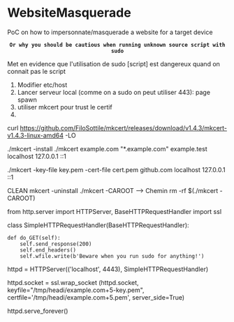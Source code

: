 # WebsiteMasquerade
PoC on how to impersonnate/masquerade a website for a target device

<div align=center>
<p><strong><pre><code>Or why you should be cautious when running unknown source script with sudo</code></pre></strong></p>
</div>
Met en evidence que l'utilisation de sudo [script] est dangereux quand on connait pas le script

1. Modifier etc/host
2. Lancer serveur local (comme on a sudo on peut utiliser 443): page spawn
3. utiliser mkcert pour trust le certif
4. 

curl https://github.com/FiloSottile/mkcert/releases/download/v1.4.3/mkcert-v1.4.3-linux-amd64 -LO

./mkcert -install
./mkcert example.com "*.example.com" example.test localhost 127.0.0.1 ::1

./mkcert -key-file key.pem -cert-file cert.pem github.com localhost 127.0.0.1 ::1

CLEAN
mkcert -uninstall
./mkcert -CAROOT --> Chemin 
rm -rf $(./mkcert -CAROOT)

from http.server import HTTPServer, BaseHTTPRequestHandler
import ssl

class SimpleHTTPRequestHandler(BaseHTTPRequestHandler):

    def do_GET(self):
        self.send_response(200)
        self.end_headers()
        self.wfile.write(b'Beware when you run sudo for anything!')

httpd = HTTPServer(('localhost', 4443), SimpleHTTPRequestHandler)

httpd.socket = ssl.wrap_socket (httpd.socket, 
        keyfile="/tmp/headi/example.com+5-key.pem", 
        certfile='/tmp/headi/example.com+5.pem', server_side=True)

httpd.serve_forever()
